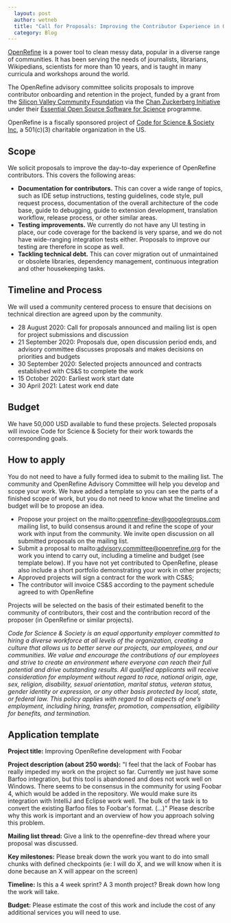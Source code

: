 ```yaml
---
  layout: post
  author: wetneb
  title: "Call for Proposals: Improving the Contributor Experience in OpenRefine"
  category: Blog
---
```


[OpenRefine](https://openrefine.org/) is a power tool to clean messy data, popular in a diverse range of communities. It has been serving the needs of journalists, librarians, Wikipedians, scientists for more than 10 years, and is taught in many curricula and workshops around the world.

The OpenRefine advisory committee solicits proposals to improve contributor onboarding and retention in the project, funded by a grant from the [Silicon Valley Community Foundation](https://www.siliconvalleycf.org/) via the [Chan Zuckerberg Initiative](https://chanzuckerberg.com/) under their [Essential Open Source Software for Science](https://chanzuckerberg.com/eoss/proposals/) programme.

OpenRefine is a fiscally sponsored project of [Code for Science & Society Inc](https://codeforscience.org/), a 501\(c\)(3) charitable organization in the US.

## Scope

We solicit proposals to improve the day-to-day experience of OpenRefine contributors. This covers the following areas:
* **Documentation for contributors.** This can cover a wide range of topics, such as IDE setup instructions, testing guidelines, code style, pull request process, documentation of the overall architecture of the code base, guide to debugging, guide to extension development, translation workflow, release process, or other similar areas.
* **Testing improvements.** We currently do not have any UI testing in place, our code coverage for the backend is very sparse, and we do not have wide-ranging integration tests either. Proposals to improve our testing are therefore in scope as well.
* **Tackling technical debt.** This can cover migration out of unmaintained or obsolete libraries,  dependency management, continuous integration and other housekeeping tasks.

## Timeline and Process
We will used a community centered process to ensure that decisions on technical direction are agreed upon by the community. 

* 28 August 2020: Call for proposals announced and mailing list is open for project submissions and discussion
* 21 September 2020: Proposals due, open discussion period ends, and advisory committee discusses proposals and makes decisions on priorities and budgets
* 30 September 2020: Selected projects announced and contracts established with CS&S to complete the work
* 15 October 2020: Earliest work start date
* 30 April 2021: Latest work end date

## Budget

We have 50,000 USD available to fund these projects. Selected proposals will invoice Code for Science & Society for their work towards the corresponding goals.


## How to apply
You do not need to have a fully formed idea to submit to the mailing list. The community and OpenRefine Advisory Committee will help you develop and scope your work. We have added a template so you can see the parts of a finished scope of work, but you do not need to know what the timeline and budget will be to propose an idea.

* Propose your project on the mailto:openrefine-dev@googlegroups.com mailing list, to build  consensus around it and refine the scope of your work with input from the community. We invite open discussion on all submitted proposals on the mailing list.
* Submit a proposal to mailto:advisory.committee@openrefine.org for the work you intend to carry out, including a timeline and budget (see template below). If you have not yet contributed to OpenRefine, please also include a short portfolio demonstrating your work in other projects;
* Approved projects will sign a contract for the work with CS&S;
* The contributor will invoice CS&S according to the payment schedule agreed to with OpenRefine 


Projects will be selected on the basis of their estimated benefit to the community of contributors, their cost and the contribution record of the proposer (in OpenRefine or similar projects).

*Code for Science & Society is an equal opportunity employer committed to hiring a diverse workforce at all levels of the organization, creating a culture that allows us to better serve our projects, our employees, and our communities. We value and encourage the contributions of our employees and strive to create an environment where everyone can reach their full potential and drive outstanding results. All qualified applicants will receive consideration for employment without regard to race, national origin, age, sex, religion, disability, sexual orientation, marital status, veteran status, gender identity or expression, or any other basis protected by local, state, or federal law. This policy applies with regard to all aspects of one’s employment, including hiring, transfer, promotion, compensation, eligibility for benefits, and termination.*

## Application template

**Project title:** Improving OpenRefine development with Foobar

**Project description (about 250 words):** "I feel that the lack of Foobar has really impeded my work on the project so far. Currently we just have some Barfoo integration, but this tool is abandoned and does not work well on Windows. There seems to be consensus in the community for using Foobar 4, which would be added in the repository. We would make sure its integration with IntelliJ and Eclipse work well. The bulk of the task is to convert the existing Barfoo files to Foobar's format. (...)" Please describe why this work is important and an overview of how you approach solving this problem.  

**Mailing list thread:** Give a link to the openrefine-dev thread where your proposal was discussed.

**Key milestones:** Please break down the work you want to do into small chunks with defined checkpoints (ie: I will do X, and we will know when it is done because an X will appear on the screen)

**Timeline:** Is this a 4 week sprint? A 3 month project? Break down how long the work will take.

**Budget:** Please estimate the cost of this work and include the cost of any additional services you will need to use.

